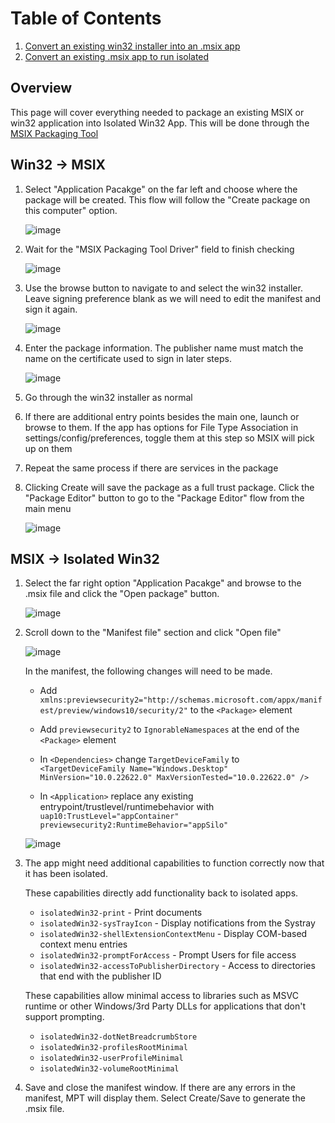 # Table of Contents
1. [Convert an existing win32 installer into an .msix app](#Win32)
2. [Convert an existing .msix app to run isolated](#MSIX)

## Overview

This page will cover everything needed to package an existing MSIX or win32 application into Isolated Win32 App. This will be done through the [MSIX Packaging Tool](https://learn.microsoft.com/en-us/windows/msix/packaging-tool/tool-overview) 

## Win32 -> MSIX <a name="Win32"></a>

1. Select "Application Pacakge" on the far left and choose where the package will be created. This flow will follow the "Create package on this computer" option.

    ![image](https://github.com/microsoft/win32-app-isolation/blob/main/docs/packaging/images/01-packaging-main-menu.png)

2. Wait for the "MSIX Packaging Tool Driver" field to finish checking

    ![image](https://github.com/microsoft/win32-app-isolation/blob/main/docs/packaging/images/02-packaging-prepare.png)

3. Use the browse button to navigate to and select the win32 installer. Leave signing preference blank as we will need to edit the manifest and sign it again.

    ![image](https://github.com/microsoft/win32-app-isolation/blob/main/docs/packaging/images/03-packaging-installer.png)

4. Enter the package information. The publisher name must match the name on the certificate used to sign in later steps.

    ![image](https://github.com/microsoft/win32-app-isolation/blob/main/docs/packaging/images/04-packaging-package-info.png)

5. Go through the win32 installer as normal

6. If there are additional entry points besides the main one, launch or browse to them. If the app has options for File Type Association in settings/config/preferences, toggle them at this step so MSIX will pick up on them

7. Repeat the same process if there are services in the package

8. Clicking Create will save the package as a full trust package. Click the "Package Editor" button to go to the "Package Editor" flow from the main menu
    
    ![image](https://github.com/microsoft/win32-app-isolation/blob/main/docs/packaging/images/05-packaging-create-package.png)

## MSIX -> Isolated Win32 <a name="MSIX"></a>
1. Select the far right option "Application Pacakge" and browse to the .msix file and click the "Open package" button.

    ![image](https://github.com/microsoft/win32-app-isolation/blob/main/docs/packaging/images/01-packaging-main-menu.png)

2. Scroll down to the "Manifest file" section and click "Open file"

    ![image](https://github.com/microsoft/win32-app-isolation/blob/main/docs/packaging/images/10-packaging-package-editor.png)

    In the manifest, the following changes will need to be made.
   
    * Add `xmlns:previewsecurity2="http://schemas.microsoft.com/appx/manifest/preview/windows10/security/2"` to the `<Package>` element
 
    * Add `previewsecurity2` to `IgnorableNamespaces` at the end of the `<Package>` element
  
    * In `<Dependencies>` change `TargetDeviceFamily` to `<TargetDeviceFamily Name="Windows.Desktop" MinVersion="10.0.22622.0" MaxVersionTested="10.0.22622.0" />`
  
    * In `<Application>` replace any existing entrypoint/trustlevel/runtimebehavior with `uap10:TrustLevel="appContainer" previewsecurity2:RuntimeBehavior="appSilo"`

    ![image](https://github.com/microsoft/win32-app-isolation/blob/main/docs/packaging/images/11-packaging-manifest.png)

3. The app might need additional capabilities to function correctly now that it has been isolated.

    These capabilities directly add functionality back to isolated apps.

    * `isolatedWin32-print` - Print documents 
    * `isolatedWin32-sysTrayIcon` - Display notifications from the Systray
    * `isolatedWin32-shellExtensionContextMenu` - Display COM-based context menu entries
    * `isolatedWin32-promptForAccess` - Prompt Users for file access
    * `isolatedWin32-accessToPublisherDirectory` - Access to directories that end with the publisher ID

    These capabilities allow minimal access to libraries such as MSVC runtime or other Windows/3rd Party DLLs for applications that don't support prompting.

    * `isolatedWin32-dotNetBreadcrumbStore`
    * `isolatedWin32-profilesRootMinimal`
    * `isolatedWin32-userProfileMinimal`
    * `isolatedWin32-volumeRootMinimal`

4. Save and close the manifest window. If there are any errors in the manifest, MPT will display them. Select Create/Save to generate the .msix file.
